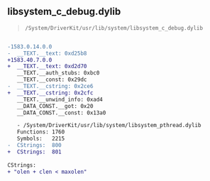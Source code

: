 ## libsystem_c_debug.dylib

> `/System/DriverKit/usr/lib/system/libsystem_c_debug.dylib`

```diff

-1583.0.14.0.0
-  __TEXT.__text: 0xd25b8
+1583.40.7.0.0
+  __TEXT.__text: 0xd2d70
   __TEXT.__auth_stubs: 0xbc0
   __TEXT.__const: 0x29dc
-  __TEXT.__cstring: 0x2ce6
+  __TEXT.__cstring: 0x2cfc
   __TEXT.__unwind_info: 0xad4
   __DATA_CONST.__got: 0x20
   __DATA_CONST.__const: 0x13a0

   - /System/DriverKit/usr/lib/system/libsystem_pthread.dylib
   Functions: 1760
   Symbols:   2215
-  CStrings:  800
+  CStrings:  801
 
CStrings:
+ "olen + clen < maxolen"

```

